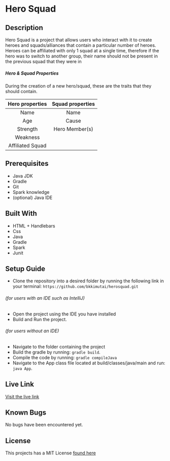 # Hero Squad
##### 

## Description
Hero Squad is a project that allows users who interact with it to create heroes and squads/alliances that contain a particular number of heroes. Heroes can be affiliated with only 1 squad at a single time, therefore if the hero was to switch to another group, their name should not be present in the previous squad that they were in

##### Hero & Squad Properties
During the creation of a new hero/squad, these are the traits that they should contain.

| Hero properties  | Squad properties |
| :----: |:----:|
| Name | Name |
| Age | Cause |
| Strength | Hero Member(s) |
| Weakness | |
| Affiliated Squad | |

## Prerequisites
* Java JDK
* Gradle
* Git
* Spark knowledge
* (optional) Java IDE

## Built With
* HTML + Handlebars
* Css
* Java
* Gradle
* Spark
* Junit

## Setup Guide

+ Clone the repository into a desired folder by running the following link in your terminal: `https://github.com/bkkimutai/herosquad.git`

###### (for users with an IDE such as IntelliJ)
+ Open the project using the IDE you have installed
+ Build and Run the project.

###### (for users without an IDE)
+ Navigate to the folder containing the project
+ Build the gradle by running: `gradle build`.
+ Compile the code by running: `gradle compileJava`
+ Navigate to the App class file located at build/classes/java/main and run: `java App`.

## Live Link
[Visit the live link](https://bkkimutai.github.io/herosquad/)

## Known Bugs
No bugs have been encountered yet.

## License
This projects has a MIT License [found here](LICENSE)